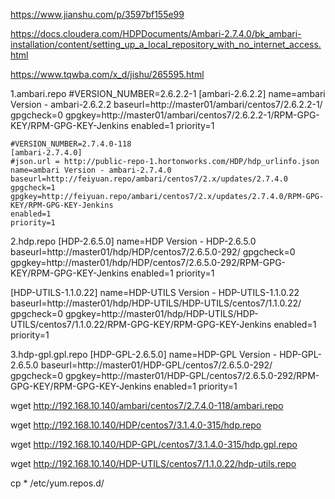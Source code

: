 https://www.jianshu.com/p/3597bf155e99

https://docs.cloudera.com/HDPDocuments/Ambari-2.7.4.0/bk_ambari-installation/content/setting_up_a_local_repository_with_no_internet_access.html

https://www.tqwba.com/x_d/jishu/265595.html



1.ambari.repo
#VERSION_NUMBER=2.6.2.2-1
[ambari-2.6.2.2]
name=ambari Version - ambari-2.6.2.2
baseurl=http://master01/ambari/centos7/2.6.2.2-1/
gpgcheck=0
gpgkey=http://master01/ambari/centos7/2.6.2.2-1/RPM-GPG-KEY/RPM-GPG-KEY-Jenkins
enabled=1
priority=1

```bigquery
#VERSION_NUMBER=2.7.4.0-118
[ambari-2.7.4.0]
#json.url = http://public-repo-1.hortonworks.com/HDP/hdp_urlinfo.json
name=ambari Version - ambari-2.7.4.0
baseurl=http://feiyuan.repo/ambari/centos7/2.x/updates/2.7.4.0
gpgcheck=1
gpgkey=http://feiyuan.repo/ambari/centos7/2.x/updates/2.7.4.0/RPM-GPG-KEY/RPM-GPG-KEY-Jenkins
enabled=1
priority=1
```

2.hdp.repo
[HDP-2.6.5.0]
name=HDP Version - HDP-2.6.5.0
baseurl=http://master01/hdp/HDP/centos7/2.6.5.0-292/
gpgcheck=0
gpgkey=http://master01/hdp/HDP/centos7/2.6.5.0-292/RPM-GPG-KEY/RPM-GPG-KEY-Jenkins
enabled=1
priority=1

[HDP-UTILS-1.1.0.22]
name=HDP-UTILS Version - HDP-UTILS-1.1.0.22
baseurl=http://master01/hdp/HDP-UTILS/HDP-UTILS/centos7/1.1.0.22/
gpgcheck=0
gpgkey=http://master01/hdp/HDP-UTILS/HDP-UTILS/centos7/1.1.0.22/RPM-GPG-KEY/RPM-GPG-KEY-Jenkins
enabled=1
priority=1

3.hdp-gpl.gpl.repo
[HDP-GPL-2.6.5.0]
name=HDP-GPL Version - HDP-GPL-2.6.5.0
baseurl=http://master01/HDP-GPL/centos7/2.6.5.0-292/
gpgcheck=0
gpgkey=http://master01/HDP-GPL/centos7/2.6.5.0-292/RPM-GPG-KEY/RPM-GPG-KEY-Jenkins
enabled=1
priority=1



wget http://192.168.10.140/ambari/centos7/2.7.4.0-118/ambari.repo

wget http://192.168.10.140/HDP/centos7/3.1.4.0-315/hdp.repo

wget http://192.168.10.140/HDP-GPL/centos7/3.1.4.0-315/hdp.gpl.repo

wget http://192.168.10.140/HDP-UTILS/centos7/1.1.0.22/hdp-utils.repo

cp * /etc/yum.repos.d/